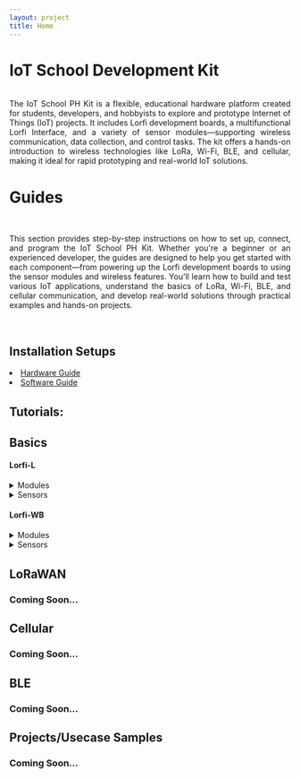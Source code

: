 ```yaml
---
layout: project
title: Home
---
```


# <span style="display:inline-block;margin-bottom:1rem;">IoT School Development Kit</span>

<p style="text-align:justify;margin-bottom:2rem;">
  The IoT School PH Kit is a flexible, educational hardware platform created for students, developers, and hobbyists to explore and prototype Internet of Things (IoT) projects. It includes Lorfi development boards, a multifunctional Lorfi Interface, and a variety of sensor modules—supporting wireless communication, data collection, and control tasks. The kit offers a hands-on introduction to wireless technologies like LoRa, Wi-Fi, BLE, and cellular, making it ideal for rapid prototyping and real-world IoT solutions.
</p>


# <span style="display:inline-block;margin-bottom:1rem;">Guides</span>

  <p style="text-align:justify;display:inline-block;margin-bottom:2rem;">
    This section provides step-by-step instructions on how to set up, connect, and program the IoT School PH Kit. Whether you're a beginner or an experienced developer, the guides are designed to help you get started with each component—from powering up the Lorfi development boards to using the sensor modules and wireless features. You'll learn how to build and test various IoT applications, understand the basics of LoRa, Wi-Fi, BLE, and cellular communication, and develop real-world solutions through practical examples and hands-on projects.
  </p>

  <div style="margin-bottom:2rem;">
    <h2>Installation Setups</h2>
      <li>
          <a href="/docs/Hardware-Guide.html">Hardware Guide</a>
      </li>
      <li>
          <a href="/docs/Software-Guide.html">Software Guide</a>
      </li>
  </div>

  <div style="margin-bottom:1rem;">
    <h2>Tutorials:</h2>
  </div>
      
  <div style="margin-bottom:1rem;">
    <h2>Basics</h2>
  </div>

  <div style="margin-bottom:1rem;">
    <h4><strong>Lorfi-L</strong></h4>
    <div>
      <details>
        <summary>Modules</summary>
        <ul>
          <li><a href="/docs/projects/Basic/Lorfi-L/Modules/White_LED_Module.html">White LED Module</a></li>
          <li><a href="/docs/projects/Basic/Lorfi-L/Modules/3W_LED_Module.html">3W LED Module</a></li>
          <li><a href="/docs/projects/Basic/Lorfi-L/Modules/Active_Buzzer.html">Active Buzzer Module</a></li>
          <li><a href="/docs/projects/Basic/Lorfi-L/Modules/Passive_Buzzer_Module.html">Passive Buzzer Module</a></li>
          <li><a href="/docs/projects/Basic/Lorfi-L/Modules/Button_Switch_Module.html">Button Switch Module</a></li>
          <li><a href="/docs/projects/Basic/Lorfi-L/Modules/APDS_9930_Attitude_Sensor_Module.html">APDS-9930 Attitude Sensor Module</a></li>
          <li><a href="/docs/projects/Basic/Lorfi-L/Modules/Single_Relay_Module.html">Single Relay Module</a></li>
          <li><a href="/docs/projects/Basic/Lorfi-L/Modules/Reed_Switch_Module.html">Reed Switch Module</a></li>
          <li><a href="/docs/projects/Basic/Lorfi-L/Modules/Photo_Interrupter_Module.html">Photo Interruptor Module</a></li>
          <li><a href="/docs/projects/Basic/Lorfi-L/Modules/Capacitive_Touch_Module.html">Capacitive Touch Module</a></li>
          <li><a href="/docs/projects/Basic/Lorfi-L/Modules/IR_Receiver_Module.html">IR Receiver Module</a></li>
          <li><a href="/docs/projects/Basic/Lorfi-L/Modules/IR_Transmitter_Module.html">IR Transmitter Module</a></li>
        </ul>
      </details>
    </div>
    <div>
      <details>
        <summary>Sensors</summary>
        <ul>
          <li><a href="/docs/projects/Basic/Lorfi-L/Sensors/Analog_Rotation_Sensor.html">Analog Rotation Sensor</a></li>
          <li><a href="/docs/projects/Basic/Lorfi-L/Sensors/Ball_Tilt_Switch_Sensor.html">Ball Tilt Switch Sensor</a></li>
          <li><a href="/docs/projects/Basic/Lorfi-L/Sensors/Crash_Sensor.html">Crash Sensor</a></li>
          <li><a href="/docs/projects/Basic/Lorfi-L/Sensors/DTH11_Temperature_and_Humidity_Sensor.html">DHT11 Temperature and Humidity Sensor</a></li>
          <li><a href="/docs/projects/Basic/Lorfi-L/Sensors/Flame_Sensor.html">Flame Sensor</a></li>
          <li><a href="/docs/projects/Basic/Lorfi-L/Sensors/GUVA_S12SD_3528_Ultraviolet_Sensor.html">Ultraviolet Sensor</a></li>
          <li><a href="/docs/projects/Basic/Lorfi-L/Sensors/Hall_Magnetic_Sensor.html">Hall Magnetic Sensor</a></li>
          <li><a href="/docs/projects/Basic/Lorfi-L/Sensors/HC_SR04_Ultrasonic_Sensor.html">HC-SR04 Ultrasonic Sensor</a></li>
          <li><a href="/docs/projects/Basic/Lorfi-L/Sensors/Knock_Sensor.html">Knock Sensor</a></li>
          <li><a href="/docs/projects/Basic/Lorfi-L/Sensors/Line_Tracking_Sensor.html">Line Tracking Sensor</a></li>
          <li><a href="/docs/projects/Basic/Lorfi-L/Sensors/LM35_Temperature_Sensor.html">LM35 Temperature Sensor</a></li>
          <li><a href="/docs/projects/Basic/Lorfi-L/Sensors/Analog_Sound_Sensor.html">Analog Sound Sensor</a></li>
          <li><a href="/docs/projects/Basic/Lorfi-L/Sensors/MMA8452Q_Module_Acceleration_Tilt_Sensor.html">Acceleration Tilt Sensor</a></li>
          <li><a href="/docs/projects/Basic/Lorfi-L/Sensors/Gas_Sensor.html">Gas Sensor</a></li>
          <li><a href="/docs/projects/Basic/Lorfi-L/Sensors/Obstacle_Avoidance_Sensor.html">Obstacle Avoidance Sensor</a></li>
          <li><a href="/docs/projects/Basic/Lorfi-L/Sensors/Photo_Resistor_Sensor.html">Photo Resistor Sensor</a></li>
          <li><a href="/docs/projects/Basic/Lorfi-L/Sensors/PIR_Motion_Sensor.html">PIR Motion Sensor</a></li>
          <li><a href="/docs/projects/Basic/Lorfi-L/Sensors/Soil_Humidity_Sensor.html">Soil Humidity Sensor</a></li>
          <li><a href="/docs/projects/Basic/Lorfi-L/Sensors/Steam_Sensor.html">Steam Sensor</a></li>
          <li><a href="/docs/projects/Basic/Lorfi-L/Sensors/TEMT6000_Sensor.html">Ambient Light Sensor</a></li>
          <li><a href="/docs/projects/Basic/Lorfi-L/Sensors/Thin_Film_Pressure_Sensor.html">Thin-film Pressure Sensor</a></li>
        </ul>
      </details>
    </div>
  </div>

  <div style="margin-bottom:2rem;">
    <h4><strong>Lorfi-WB</strong></h4>
    <div>
      <details>
        <summary>Modules</summary>
        <ul>
          <li><a href="/docs/projects/Basic/Lorfi-WB/Modules/White_LED_Module.html">White LED Module</a></li>
          <li><a href="/docs/projects/Basic/Lorfi-WB/Modules/RGB_LED_Module.html">RGB LED Module</a></li>
          <li><a href="/docs/projects/Basic/Lorfi-WB/Modules/3W_LED_Module.html">3W LED Module</a></li>
          <li><a href="/docs/projects/Basic/Lorfi-WB/Modules/Traffic_Light_Module.html">Traffic Light Module</a></li>
          <li><a href="/docs/projects/Basic/Lorfi-WB/Modules/Active_Buzzer.html">Active Buzzer Module</a></li>
          <li><a href="/docs/projects/Basic/Lorfi-WB/Modules/Passive_Buzzer_Module.html">Passive Buzzer Module</a></li>
          <li><a href="/docs/projects/Basic/Lorfi-WB/Modules/Button_Switch_Module.html">Button Switch Module</a></li>
          <li><a href="/docs/projects/Basic/Lorfi-WB/Modules/APDS_9930_Attitude_Sensor_Module.html">APDS-9930 Attitude Sensor Module</a></li>
          <li><a href="/docs/projects/Basic/Lorfi-WB/Modules/Single_Relay_Module.html">Single Relay Module</a></li>
          <li><a href="/docs/projects/Basic/Lorfi-WB/Modules/Reed_Switch_Module.html">Reed Switch Module</a></li>
          <li><a href="/docs/projects/Basic/Lorfi-WB/Modules/Photo_Interrupter_Module.html">Photo Interruptor Module</a></li>
          <li><a href="/docs/projects/Basic/Lorfi-WB/Modules/Capacitive_Touch_Module.html">Capacitive Touch Module</a></li>
          <li><a href="/docs/projects/Basic/Lorfi-WB/Modules/IR_Receiver_Module.html">IR Receiver Module</a></li>
          <li><a href="/docs/projects/Basic/Lorfi-WB/Modules/IR_Transmitter_Module.html">IR Transmitter Module</a></li>
        </ul>
      </details>
    </div>
    <div>
      <details>
        <summary>Sensors</summary>
        <ul>
          <li><a href="/docs/projects/Basic/Lorfi-WB/Sensors/Analog_Rotation_Sensor.html">Analog Rotation Sensor</a></li>
          <li><a href="/docs/projects/Basic/Lorfi-WB/Sensors/Ball_Tilt_Switch_Sensor.html">Ball Tilt Switch Sensor</a></li>
          <li><a href="/docs/projects/Basic/Lorfi-WB/Sensors/Crash_Sensor.html">Crash Sensor</a></li>
          <li><a href="/docs/projects/Basic/Lorfi-WB/Sensors/DTH11_Temperature_and_Humidity_Sensor.html">DHT11 Temperature and Humidity Sensor</a></li>
          <li><a href="/docs/projects/Basic/Lorfi-WB/Sensors/Flame_Sensor.html">Flame Sensor</a></li>
          <li><a href="/docs/projects/Basic/Lorfi-WB/Sensors/GUVA_S12SD_3528_Ultraviolet_Sensor.html">Ultraviolet Sensor</a></li>
          <li><a href="/docs/projects/Basic/Lorfi-WB/Sensors/Hall_Magnetic_Sensor.html">Hall Magnetic Sensor</a></li>
          <li><a href="/docs/projects/Basic/Lorfi-WB/Sensors/HC_SR04_Ultrasonic_Sensor.html">HC-SR04 Ultrasonic Sensor</a></li>
          <li><a href="/docs/projects/Basic/Lorfi-WB/Sensors/Knock_Sensor.html">Knock Sensor</a></li>
          <li><a href="/docs/projects/Basic/Lorfi-WB/Sensors/Line_Tracking_Sensor.html">Line Tracking Sensor</a></li>
          <li><a href="/docs/projects/Basic/Lorfi-WB/Sensors/LM35_Temperature_Sensor.html">LM35 Temperature Sensor</a></li>
          <li><a href="/docs/projects/Basic/Lorfi-WB/Sensors/Analog_Sound_Sensor.html">Analog Sound Sensor</a></li>
          <li><a href="/docs/projects/Basic/Lorfi-WB/Sensors/MMA8452Q_Module_Acceleration_Tilt_Sensor.html">Acceleration Tilt Sensor</a></li>
          <li><a href="/docs/projects/Basic/Lorfi-WB/Sensors/Gas_Sensor.html">Gas Sensor</a></li>
          <li><a href="/docs/projects/Basic/Lorfi-WB/Sensors/Obstacle_Avoidance_Sensor.html">Obstacle Avoidance Sensor</a></li>
          <li><a href="/docs/projects/Basic/Lorfi-WB/Sensors/Photo_Resistor_Sensor.html">Photo Resistor Sensor</a></li>
          <li><a href="/docs/projects/Basic/Lorfi-WB/Sensors/PIR_Motion_Sensor.html">PIR Motion Sensor</a></li>
          <li><a href="/docs/projects/Basic/Lorfi-WB/Sensors/Soil_Humidity_Sensor.html">Soil Humidity Sensor</a></li>
          <li><a href="/docs/projects/Basic/Lorfi-WB/Sensors/Steam_Sensor.html">Steam Sensor</a></li>
          <li><a href="/docs/projects/Basic/Lorfi-WB/Sensors/TEMT6000_Sensor.html">Ambient Light Sensor</a></li>
          <li><a href="/docs/projects/Basic/Lorfi-WB/Sensors/Thin_Film_Pressure_Sensor.html">Thin-film Pressure Sensor</a></li>
        </ul>
      </details>
    </div>
  </div>

  <div style="margin-bottom:1rem;">
    <h2>LoRaWAN</h2>
    <h3>Coming Soon...</h3>
  </div>

  <div style="margin-bottom:1rem;">
    <h2>Cellular</h2>
    <h3>Coming Soon...</h3>
  </div>

  <div style="margin-bottom:1rem;">
    <h2>BLE</h2>
    <h3>Coming Soon...</h3>
  </div>

  <div style="margin-bottom:1rem;">
    <h2>Projects/Usecase Samples</h2>
    <h3>Coming Soon...</h3>
  </div>
